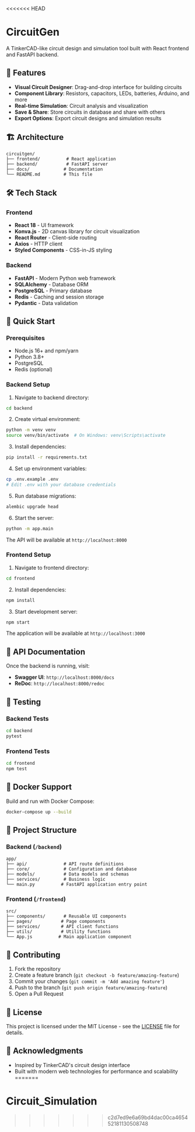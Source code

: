 <<<<<<< HEAD
# CircuitGen

A TinkerCAD-like circuit design and simulation tool built with React frontend and FastAPI backend.

## 🚀 Features

- **Visual Circuit Designer**: Drag-and-drop interface for building circuits
- **Component Library**: Resistors, capacitors, LEDs, batteries, Arduino, and more
- **Real-time Simulation**: Circuit analysis and visualization
- **Save & Share**: Store circuits in database and share with others
- **Export Options**: Export circuit designs and simulation results

## 🏗️ Architecture

```
circuitgen/
├── frontend/          # React application
├── backend/           # FastAPI server
├── docs/             # Documentation
└── README.md         # This file
```

## 🛠️ Tech Stack

### Frontend
- **React 18** - UI framework
- **Konva.js** - 2D canvas library for circuit visualization
- **React Router** - Client-side routing
- **Axios** - HTTP client
- **Styled Components** - CSS-in-JS styling

### Backend
- **FastAPI** - Modern Python web framework
- **SQLAlchemy** - Database ORM
- **PostgreSQL** - Primary database
- **Redis** - Caching and session storage
- **Pydantic** - Data validation

## 🚀 Quick Start

### Prerequisites
- Node.js 16+ and npm/yarn
- Python 3.8+
- PostgreSQL
- Redis (optional)

### Backend Setup

1. Navigate to backend directory:
```bash
cd backend
```

2. Create virtual environment:
```bash
python -m venv venv
source venv/bin/activate  # On Windows: venv\Scripts\activate
```

3. Install dependencies:
```bash
pip install -r requirements.txt
```

4. Set up environment variables:
```bash
cp .env.example .env
# Edit .env with your database credentials
```

5. Run database migrations:
```bash
alembic upgrade head
```

6. Start the server:
```bash
python -m app.main
```

The API will be available at `http://localhost:8000`

### Frontend Setup

1. Navigate to frontend directory:
```bash
cd frontend
```

2. Install dependencies:
```bash
npm install
```

3. Start development server:
```bash
npm start
```

The application will be available at `http://localhost:3000`

## 📖 API Documentation

Once the backend is running, visit:
- **Swagger UI**: `http://localhost:8000/docs`
- **ReDoc**: `http://localhost:8000/redoc`

## 🧪 Testing

### Backend Tests
```bash
cd backend
pytest
```

### Frontend Tests
```bash
cd frontend
npm test
```

## 🐳 Docker Support

Build and run with Docker Compose:
```bash
docker-compose up --build
```

## 📁 Project Structure

### Backend (`/backend`)
```
app/
├── api/              # API route definitions
├── core/             # Configuration and database
├── models/           # Data models and schemas
├── services/         # Business logic
└── main.py          # FastAPI application entry point
```

### Frontend (`/frontend`)
```
src/
├── components/       # Reusable UI components
├── pages/           # Page components
├── services/        # API client functions
├── utils/           # Utility functions
└── App.js          # Main application component
```

## 🤝 Contributing

1. Fork the repository
2. Create a feature branch (`git checkout -b feature/amazing-feature`)
3. Commit your changes (`git commit -m 'Add amazing feature'`)
4. Push to the branch (`git push origin feature/amazing-feature`)
5. Open a Pull Request

## 📄 License

This project is licensed under the MIT License - see the [LICENSE](LICENSE) file for details.

## 🙏 Acknowledgments

- Inspired by TinkerCAD's circuit design interface
- Built with modern web technologies for performance and scalability
=======
# Circuit_Simulation
>>>>>>> c2d7ed9e6a69bd4dac00ca465452181130508748
